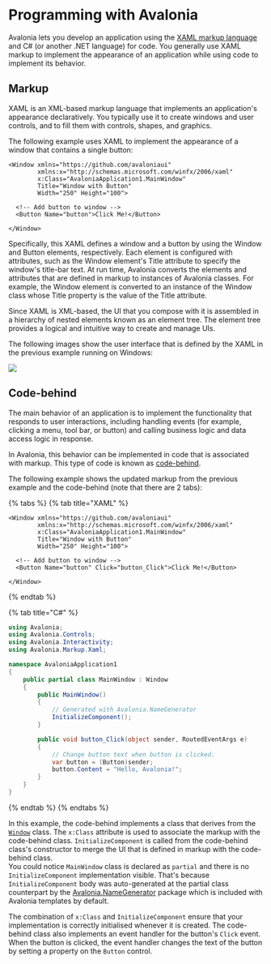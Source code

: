 # Programming with Avalonia

Avalonia lets you develop an application using the [XAML markup language](https://docs.avaloniaui.net/guides/basics/introduction-to-xaml) and C\# \(or another .NET language\) for code. You generally use XAML markup to implement the appearance of an application while using code to implement its behavior.

## Markup

XAML is an XML-based markup language that implements an application's appearance declaratively. You typically use it to create windows and user controls, and to fill them with controls, shapes, and graphics.

The following example uses XAML to implement the appearance of a window that contains a single button:

```markup
<Window xmlns="https://github.com/avaloniaui"
        xmlns:x="http://schemas.microsoft.com/winfx/2006/xaml"
        x:Class="AvaloniaApplication1.MainWindow"
        Title="Window with Button"
        Width="250" Height="100">

  <!-- Add button to window -->
  <Button Name="button">Click Me!</Button>

</Window>
```

Specifically, this XAML defines a window and a button by using the Window and Button elements, respectively. Each element is configured with attributes, such as the Window element's Title attribute to specify the window's title-bar text. At run time, Avalonia converts the elements and attributes that are defined in markup to instances of Avalonia classes. For example, the Window element is converted to an instance of the Window class whose Title property is the value of the Title attribute.

Since XAML is XML-based, the UI that you compose with it is assembled in a hierarchy of nested elements known as an element tree. The element tree provides a logical and intuitive way to create and manage UIs.

The following images show the user interface that is defined by the XAML in the previous example running on Windows:

![](../../../.gitbook/assets/click-me.png)

## Code-behind

The main behavior of an application is to implement the functionality that responds to user interactions, including handling events \(for example, clicking a menu, tool bar, or button\) and calling business logic and data access logic in response. 

In Avalonia, this behavior can be implemented in code that is associated with markup. This type of code is known as [code-behind](https://docs.avaloniaui.net/guides/basics/code-behind). 

The following example shows the updated markup from the previous example and the code-behind \(note that there are 2 tabs\):

{% tabs %}
{% tab title="XAML" %}
```markup
<Window xmlns="https://github.com/avaloniaui"
        xmlns:x="http://schemas.microsoft.com/winfx/2006/xaml"
        x:Class="AvaloniaApplication1.MainWindow"
        Title="Window with Button"
        Width="250" Height="100">

  <!-- Add button to window -->
  <Button Name="button" Click="button_Click">Click Me!</Button>

</Window>
```
{% endtab %}

{% tab title="C\#" %}
```csharp
using Avalonia;
using Avalonia.Controls;
using Avalonia.Interactivity;
using Avalonia.Markup.Xaml;

namespace AvaloniaApplication1
{
    public partial class MainWindow : Window
    {
        public MainWindow()
        {
            // Generated with Avalonia.NameGenerator
            InitializeComponent();
        }

        public void button_Click(object sender, RoutedEventArgs e)
        {
            // Change button text when button is clicked.
            var button = (Button)sender;
            button.Content = "Hello, Avalonia!";
        }
    }
}
```
{% endtab %}
{% endtabs %}

In this example, the code-behind implements a class that derives from the [`Window`](https://docs.avaloniaui.net/docs/getting-started/windows) class. The `x:Class` attribute is used to associate the markup with the code-behind class. `InitializeComponent` is called from the code-behind class's constructor to merge the UI that is defined in markup with the code-behind class.  
You could notice `MainWindow` class is declared as `partial` and there is no `InitializeComponent` implementation visible. That's because `InitializeComponent` body was auto-generated at the partial class counterpart by the [Avalonia.NameGenerator](https://github.com/AvaloniaUI/Avalonia.NameGenerator) package which is included with Avalonia templates by default.

The combination of `x:Class` and `InitializeComponent` ensure that your implementation is correctly initialised whenever it is created. The code-behind class also implements an event handler for the button's `Click` event. When the button is clicked, the event handler changes the text of the button by setting a property on the `Button` control.

